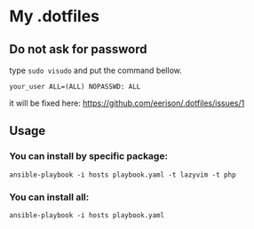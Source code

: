 # My .dotfiles

## Do not ask for password

type `sudo visudo` and put the command bellow.
```
your_user ALL=(ALL) NOPASSWD: ALL
```
it will be fixed here: https://github.com/eerison/.dotfiles/issues/1
## Usage
### You can install by specific package:
```
ansible-playbook -i hosts playbook.yaml -t lazyvim -t php
```
### You can install all:
```
ansible-playbook -i hosts playbook.yaml
```
